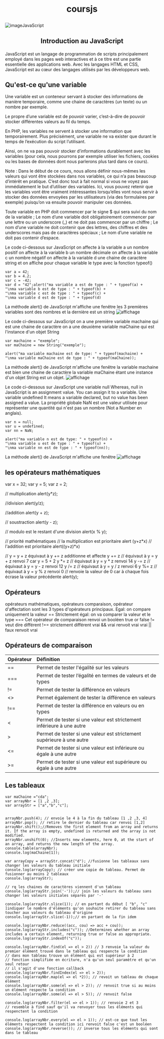 # <p align ="center"> coursjs </p> 
![imageJavaScript](img/Javascript.png)
 ## <p align ="center"> Introduction au JavaScript </p>  
 JavaScript est un langage de programmation de scripts principalement employé dans les pages web interactives et à ce titre est une partie essentielle des applications web. Avec les langages HTML et CSS, JavaScript est au cœur des langages utilisés par les développeurs web.



## Qu'est-ce qu'une variable
Une variable est un conteneur servant à stocker des informations de manière temporaire, comme une chaine de caractères (un texte) ou un nombre par exemple.

Le propre d’une variable est de pouvoir varier, c’est-à-dire de pouvoir stocker différentes valeurs au fil du temps.

En PHP, les variables ne servent à stocker une information que temporairement. Plus précisément, une variable ne va exister que durant le temps de l’exécution du script l’utilisant.

Ainsi, on ne va pas pouvoir stocker d’informations durablement avec les variables (pour cela, nous pourrons par exemple utiliser les fichiers, cookies ou les bases de données dont nous parlerons plus tard dans ce cours).

Note : Dans le début de ce cours, nous allons définir nous-mêmes les valeurs qui vont être stockées dans nos variables, ce qui n’a pas beaucoup d’intérêt en pratique. C’est donc tout à fait normal si vous ne voyez pas immédiatement le but d’utiliser des variables. Ici, vous pouvez retenir que les variables vont être vraiment intéressantes lorsqu’elles vont nous servir à stocker des données envoyées par les utilisateurs (via des formulaires par exemple) puisqu’on va ensuite pouvoir manipuler ces données.


Toute variable en PHP doit commencer par le signe $ qui sera suivi du nom de la variable ;
Le nom d’une variable doit obligatoirement commencer par une lettre ou un underscore (_) et ne doit pas commencer par un chiffre ;
Le nom d’une variable ne doit contenir que des lettres, des chiffres et des underscores mais pas de caractères spéciaux ;
Le nom d’une variable ne doit pas contenir d’espace.


Le code ci-dessous sur JavaScript
on affecte à la variable a un nombre positif
on affecte à la variable b un nombre décimale
on affecte à la variable c un nombre négatif
on affecte à la variable d une chaine de caractère string
et on affiche pour chaque variable le type avec la fonction typeof()
```
var a = 42;
var b = 4.2;
var c = -42;
var d = "42";alert("ma variable a est de type : " + typeof(a) +
"\nma variable b est de type : " + typeof(b) +
"\nma variable c est de type : " + typeof(c) +
"\nma variable d est de type : " + typeof(d)
```
La méthode alert() de JavaScript m'affiche une fenêtre
les 3 premières variables sont des nombres et la dernière est un string
![affichage](img/Capture.PNG)

Le code ci-dessous sur JavaScript
on a une première variable machaine qui est une chaine de caractère
on a une deuxième variable maChaine qui est l'instance d'un objet String
```
var machaine = "exemple";
var maChaine = new String("exemple");

alert("ma variable machaine est de type: " + typeof(machaine) + 
"\nma variable maChaine est de type : " + typeof(maChaine));

```
La méthode alert() de JavaScript m'affiche une fenêtre
la variable machaine est bien une chaine de caractère
la variable maChaine étant une instance d'un objet String est un objet.
![affichage](img/Capture2.PNG)

Le code ci-dessous sur  JavaScript
une variable null Whereas, null in JavaScript is an assignment value. You can assign it to a variable.
Une variable undefined It means a variable declared, but no value has been assigned a value.
La propriété globale NaN est une valeur utilisée pour représenter une quantité qui n'est pas un nombre (Not a Number en anglais).


```
var n = null;
var u = undefined;
var nn = NaN;

alert("ma variable n est de type: " + typeof(n) + 
"\nma variable u est de type : " + typeof(u) +
"\nma variable nn est de type : " + typeof(nn));
```
La méthode alert() de JavaScript m'affiche une fenêtre
![affichage](img/Capture3.PNG)

## les opérateurs mathématiques
var x = 32;
var y = 5;
var z = 2;

// multiplication
alert(y*z);

//division
alert(y/z);

//addition
alert(y + z);

// soustraction 
alert(y - z);

// modulo est le restant d'une division
alert(x % y);

// priorité mathématiques
// la multiplication est prioritaire
alert (y+z*x)
// l'addition est prioritaire
alert((y+z)*x)

// y = y + z équivaut à y += z additionne et affecte
y += z // équivaut à y = y + z renvoi 7 car y = 5 + 2
y *= z // équivaut à y = y * z renvoi 14
y -= z // équivaut à y = y - z renvoi 12
y /= z // équivaut à y = y / z renvoi 6
y %= z // équivaut à y = y % z renvoi 0
// renvoie la valeur de 0 car à chaque fois écrase la valeur précédente
alert(y);

## Opérateurs
opérateurs mathématiques, opérateurs comparaison, opérateur d'affectation sont les 3 types d'opérateurs principaux.
Egal: on compare uniquement la valeur ==
Strictement égal: on va comparer la valeur et le type ===
Cet opérateur de comparaison renvoi un booléen true or false
!= veut dire différent 
!== strictement différent
vrai && vrai renvoit vrai
vrai || faux renvoit vrai   

## Opérateurs de comparaison
| Opérateur | Définition |
| :-------- | :---------|
| == | Permet de tester l'égalité sur les valeurs |
| === | Permet de tester l’égalité en termes de valeurs et de types |
| != | Permet de tester la différence en valeurs |
| <> | Permet également de tester la différence en valeurs |
| !== | Permet de tester la différence en valeurs ou en types |
| < | Permet de tester si une valeur est strictement inférieure à une autre
| > | Permet de tester si une valeur est strictement supérieure à une autre |
| <= | Permet de tester si une valeur est inférieure ou égale à une autre |
| >= | Permet de tester si une valeur est supérieure ou égale à une autre |

## Les tableaux
```
var maChaine ="cda";
var arrayNbr = [1 ,2 ,3];
var arrayStr = ["a","b","c"];


arrayNbr.push(4); // envoie le 4 à la fin du tableau [1 ,2 ,3, 4]
arrayNbr.pop(); // retire le dernier du tableau car renvoi [1,2]
arrayNbr.shift();//Removes the first element from an array and returns it. If the array is empty, undefined is returned and the array is not modified.
arrayNbr.unshift(0); //Inserts new elements, here 0, at the start of an array, and returns the new length of the array.
console.table(arrayNbr); 
console.log(maChaine[1]);

var arrayCopy = arrayStr.concat("d"); //fusionne les tableaux sans changer les valeurs du tableau initiale
console.log(arrayCopy); // créer une copie de tableau. Permet de fusionner au moins 2 tableaux
console.log(arrayStr);

// rq les chaines de caractères viennent d'un tableau
console.log(arrayStr.join('-'));// join les valeurs du tableau sans changer les valeurs initiales séparés par '-'

console.log(arrayStr.slice(1)); // en partant du début [ "b", "c" ]indiquer le nombre d'éléments qu'on souhaite retirer du tableau sans toucher aux valeurs du tableau d'origine
console.log(arrayStr.slice(-1));// en partant de la fin idem

console.log(arrayNbr.reduce((acc, cou) => acc + cou));
console.log(arrayStr.includes("c")); //Determines whether an array includes a certain element, returning true or false as appropriate.
console.log(arrayStr.indexOf("c"));

console.log(arrayNbr.find(el => el > 2)) // 3 renvoie la valeur du premier élément trouvé dans le tableau qui respencte la condition
// dans mon tableau trouve un élément qui est supérieur à 2
// fonction simplifiée en écriture, n'a qu'un seul paramètre et qu'un seul retour
// il s'agit d'une fonction callback
console.log(arrayNbr.findIndex(el => el > 2));
console.log(arrayNbr.map(el => el *2)); // revoit un tableau de chaque élément
console.log(arrayNbr.some(el => el > 2)); // renvoit true si au moins un élément respecte la condition
console.log(arrayNbr.some(el => el > 5)); // renvoit false

console.log(arrayNbr.filter(el => el > 1)); // renvoie 2 et 3
// resemble à find sauf qu'il va renvoyer tous les éléments qui respenctent la condition 

console.log(arrayNbr.every(el => el > 1)); // est-ce que tout les éléments respectent la condition ici renvoit false c'est un booléen
console.log(arrayNbr.reverse()); // inverse tous les éléments qui sont dans le tableau

```
